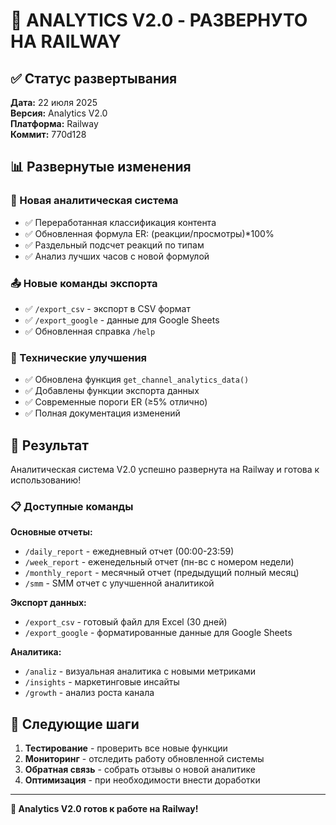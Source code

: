 # 🚀 ANALYTICS V2.0 - РАЗВЕРНУТО НА RAILWAY

## ✅ Статус развертывания

**Дата:** 22 июля 2025  
**Версия:** Analytics V2.0  
**Платформа:** Railway  
**Коммит:** 770d128

## 📊 Развернутые изменения

### 🎯 Новая аналитическая система
- ✅ Переработанная классификация контента
- ✅ Обновленная формула ER: (реакции/просмотры)*100%
- ✅ Раздельный подсчет реакций по типам
- ✅ Анализ лучших часов с новой формулой

### 📤 Новые команды экспорта
- ✅ `/export_csv` - экспорт в CSV формат
- ✅ `/export_google` - данные для Google Sheets
- ✅ Обновленная справка `/help`

### 🔧 Технические улучшения
- ✅ Обновлена функция `get_channel_analytics_data()`
- ✅ Добавлены функции экспорта данных
- ✅ Современные пороги ER (≥5% отлично)
- ✅ Полная документация изменений

## 🎉 Результат

Аналитическая система V2.0 успешно развернута на Railway и готова к использованию!

### 📋 Доступные команды

**Основные отчеты:**
- `/daily_report` - ежедневный отчет (00:00-23:59)
- `/week_report` - еженедельный отчет (пн-вс с номером недели)
- `/monthly_report` - месячный отчет (предыдущий полный месяц)
- `/smm` - SMM отчет с улучшенной аналитикой

**Экспорт данных:**
- `/export_csv` - готовый файл для Excel (30 дней)
- `/export_google` - форматированные данные для Google Sheets

**Аналитика:**
- `/analiz` - визуальная аналитика с новыми метриками
- `/insights` - маркетинговые инсайты
- `/growth` - анализ роста канала

## 🚀 Следующие шаги

1. **Тестирование** - проверить все новые функции
2. **Мониторинг** - отследить работу обновленной системы  
3. **Обратная связь** - собрать отзывы о новой аналитике
4. **Оптимизация** - при необходимости внести доработки

---

**🎯 Analytics V2.0 готов к работе на Railway!**
